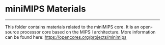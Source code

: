 # miniMIPS Materials
---

This folder contains materials related to the miniMIPS core.
It is an open-source processor core based on the MIPS I architecture.
More information can be found here: https://opencores.org/projects/minimips
